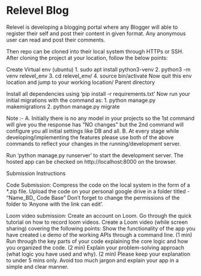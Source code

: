 # Relevel Blog
Relevel is developing a blogging portal where any Blogger will able to register their self and post their content in given format.  Any anonymous user can read and post their comments.




Then repo can be cloned into their local system through HTTPs or SSH. After cloning the project at your location, follow the below points:

Create Virtual env (ubuntu) 1. sudo apt install python3-venv 2. python3 -m venv relevel_env 3. cd relevel_env/ 4. source bin/activate Now quit this env location and jump to your working location/ Parent directory

Install all dependencies using ‘pip install -r requirements.txt’ Now run your initial migrations with the command as: 1. python manage.py makemigrations 2. python manage.py migrate

Note :- 
A. Initially there is no any model in your projects so the 1st command will give you the response has "NO changes" but the 2nd command will configure you all initial settings like DB and all. B. At every stage while developing/implementing the features please use both of the above commands to reflect your changes in the running/development server.

Run ‘python manage.py runserver’ to start the development server. The hosted app can be checked on http://localhost:8000 on the browser.

Submission Instructions

Code Submission: Compress the code on the local system in the form of a *.zip file. Upload the code on your personal google drive in a folder titled - “Name_BD_ Code Base” Don’t forget to change the permissions of the folder to ‘Anyone with the link can edit’.

Loom video submission: Create an account on Loom. Go through the quick tutorial on how to record loom videos. Create a Loom video (while screen sharing) covering the following points: Show the functionality of the app you have created i.e demo of the working APIs through a command line. (1 min) Run through the key parts of your code explaining the core logic and how you organized the code. (2 min) Explain your problem-solving approach (what logic you have used and why). (2 min) Please keep your explanation to under 5 mins only. Avoid too much jargon and explain your app in a simple and clear manner.
